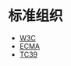 # 标准组织

- [W3C](/standard-specification/standard-organization/w3c.md)
- [ECMA](/standard-specification/standard-organization/ecma.md)
- [TC39](/standard-specification/standard-organization/tc39.md)
